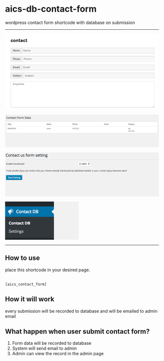 # aics-db-contact-form

wordpress contact form shortcode with database on submission

---

![example form](screenshot/example-form.png)

![admin page](screenshot/admin-page-list-data.png)

![settings page](screenshot/admin-page-setting.png)

![admin menu](screenshot/admin-page-menu.png)

---


## How to use

place this shortcode in your desired page.

```

[aics_contact_form]

```

## How it will work

every submission will be recorded to database and will be emailed to admin email

## What happen when user submit contact form?

1. Form data will be recorded to database
2. System will send email to admin
3. Admin can view the record in the admin page
